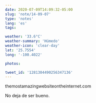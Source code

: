 ```yaml
---
date: 2020-07-09T14:09:32-05:00
slug: 'note/14-09-07'
type: 'notes'
lang: 'es'
tags:

weather: '33.6°C'
weather-summary: 'Húmedo'
weather-icon: 'clear-day'
lat: '25.7554'
long: '-100.4022'

photos:

tweet_id: '1281304490256347136'
---
```

themostamazingwebsiteontheinternet.com

No deja de ser bueno.